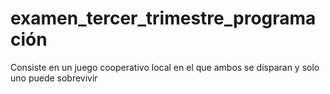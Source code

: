# examen_tercer_trimestre_programación
Consiste en un juego cooperativo local en el que ambos se disparan y solo uno puede sobrevivir
